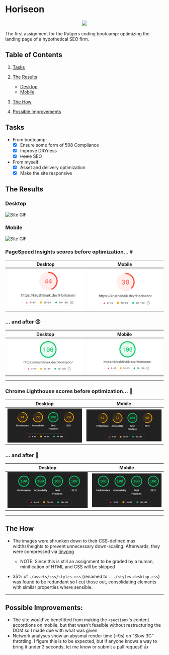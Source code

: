 # Horiseon

<p align="center">
	<a href="https://krushilnaik.github.io/Horiseon">
		<img src="https://i.imgur.com/nT9LavM.png" height="40" />
	</a>
</p>

The first assignment for the Rutgers coding bootcamp: optimizing the landing page of a hypothetical SEO firm.

## Table of Contents

1. [Tasks](#tasks)

2. [The Results](#the-results)

   -  [Desktop](#desktop)
   -  [Mobile](#mobile)

3. [The How](#the-how)

4. [Possible Improvements](#possible-improvements)

## Tasks

-  From bootcamp:
   -  [x] Ensure some form of 508 Compliance
   -  [x] Improve DRYness
   -  [x] ~~Ironic~~ SEO
-  From myself:
   -  [x] Asset and delivery optimization
   -  [x] Make the site responsive

## The Results

### Desktop

![Site GIF](./screens/horiseon.desktop.gif)

### Mobile

![Site GIF](./screens/horiseon.mobile.gif)

### PageSpeed Insights scores before optimization... 💀

|                          Desktop                          |                         Mobile                          |
| :-------------------------------------------------------: | :-----------------------------------------------------: |
| ![desktop scores](./benchmarks/desktop/pagespeed-pre.png) | ![mobile scores](./benchmarks/mobile/pagespeed-pre.png) |

### ... and after 😍

|                          Desktop                           |                          Mobile                          |
| :--------------------------------------------------------: | :------------------------------------------------------: |
| ![desktop scores](./benchmarks/desktop/pagespeed-post.png) | ![mobile scores](./benchmarks/mobile/pagespeed-post.png) |

---

### Chrome Lighthouse scores before optimization... 👀

|                          Desktop                           |                          Mobile                          |
| :--------------------------------------------------------: | :------------------------------------------------------: |
| ![desktop scores](./benchmarks/desktop/lighthouse-pre.png) | ![mobile scores](./benchmarks/mobile/lighthouse-pre.png) |

### ... and after 🕺

|                           Desktop                           |                          Mobile                           |
| :---------------------------------------------------------: | :-------------------------------------------------------: |
| ![desktop scores](./benchmarks/desktop/lighthouse-post.png) | ![mobile scores](./benchmarks/mobile/lighthouse-post.png) |

---

## The How

-  The images were shrunken down to their CSS-defined max widths/heights to prevent unnecessary down-scaling. Afterwards, they were compressed via [tinypng](https://tinypng.com)

   -  NOTE: Since this is still an assignment to be graded by a human, minification of HTML and CSS will be skipped

-  35% of `./assets/css/styles.css` (renamed to `.../styles.desktop.css`) was found to be redundant so I cut those out, consolidating elements with similar properties where sensible.

---

## Possible Improvements:

-  The site would've benefitted from making the `<section>`'s content accordions on mobile, but that wasn't feasible without restructuring the DOM so I made due with what was given
-  Network analyses show an abysmal render time (~9s) on "Slow 3G" throttling. I figure this is to be expected, but if anyone knows a way to bring it under 3 seconds, let me know or submit a pull request! 👍
